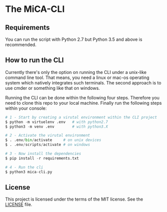 # The MiCA-CLI

## Requirements
You can run the script with Python 2.7 but Python 3.5 and above is recommended.

## How to run the CLI
Currently there's only the option on running the CLI under a unix-like command line tool.
That means, you need a linux or mac-os operating system which natively integrates such terminals.
The second approach is to use cmder or something like that on windows.

Running the CLI can be done within the following four steps. Therefore you need to clone this repo to your local machine.
Finally run the following steps within your console:
```python
# 1 - Start by creating a virutal environment within the CLI project
$ python -m virtuelenv .env   # with python2.7
$ python3 -m venv .env        # with python3.X

# 2 - Activate the virutal environment
$ . .env/bin/activate     # on unix devices
$ . .env/scripts/activate # on windows

# 3 - Now install the dependencies
$ pip install -r requirements.txt

# 4 - Run the cli
$ python3 mica-cli.py
```

## License
This project is licensed under the terms of the MIT license. See the [LICENSE](https://raw.githubusercontent.com/mica-framework/cli/master/LICENSE) file.
